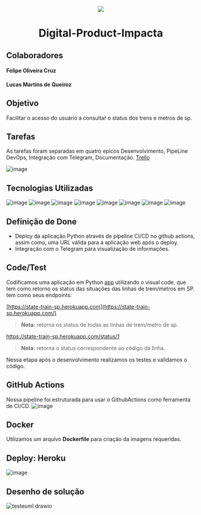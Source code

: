 <p align="center">
<img src="http://img.shields.io/static/v1?label=STATUS&message=EM%20DESENVOLVIMENTO&color=GREEN&style=for-the-badge"/>
</p>

<h1 align="center"> Digital-Product-Impacta </h1>
<h2> Colaboradores </h2>
<h4> Felipe Oliveira Cruz </h4>
<h4> Lucas Martins de Queiroz </h4>

## Objetivo
Facilitar o acesso do usuário a consultar o status dos trens e metros de sp.

## Tarefas
As tarefas foram separadas em quatro epicos Desenvolvimento, PipeLine DevOps, Integração com Telegram, Documentação.
[Trello](https://trello.com/b/FPNtwsIM/digital-product-impacta)

![image](https://user-images.githubusercontent.com/52111260/197317992-e88579db-598c-4aa1-9b2a-b600a5e6f03b.png)

## Tecnologias Utilizadas
![image](https://img.shields.io/badge/Python-14354C?style=for-the-badge&logo=python&logoColor=white)
![image](https://img.shields.io/badge/Heroku-430098?style=for-the-badge&logo=heroku&logoColor=white)
![image](https://img.shields.io/badge/Git-E34F26?style=for-the-badge&logo=git&logoColor=white)
![image](https://img.shields.io/badge/GitHub-100000?style=for-the-badge&logo=github&logoColor=white)
![image](https://img.shields.io/badge/Docker-2496ED?style=for-the-badge&logo=docker&logoColor=white)
![image](https://img.shields.io/badge/Trello-0052CC?style=for-the-badge&logo=trello&logoColor=white)
![image](https://img.shields.io/badge/GitHub_Actions-2088FF?style=for-the-badge&logo=github-actions&logoColor=white)
![image](https://img.shields.io/badge/VSCode-0078D4?style=for-the-badge&logo=visual%20studio%20code&logoColor=white)

## Definição de Done

 - Deploy da aplicação Python através de pipeline CI/CD no github actions, assim como, uma URL válida para a aplicação web após o deploy.
 - Integração com o Telegram para visualização de informações.

## Code/Test

Codificamos uma aplicação em Python [app](https://github.com/FelipeOliveira97/Digital-Product-Impacta/blob/main/app.py) utilizando o visual code, que tem como retorno os status das situações das linhas de trem/metros em SP.
tem como seus endpoints:

[https://state-train-sp.herokuapp.com](https://state-train-sp.herokuapp.com/)
   > **Nota:** retorna os status de todas as linhas de trem/metro de sp.
   
https://state-train-sp.herokuapp.com/status/1
> **Nota:** retorna o status correspondente ao código da linha.

Nessa etapa após o desenvolvimento realizamos os testes e validamos o código.

## GitHub Actions 

Nossa pipeline foi estruturada para usar o GithubActions como ferramenta de CI/CD.
![image](https://user-images.githubusercontent.com/52111260/197317604-dbf847f0-5628-4859-8901-e9357814c462.png)

## Docker
Utilizamos um arquivo **Dockerfile** para criação da imagens requeridas.

## Deploy: Heroku

![image](https://user-images.githubusercontent.com/52111260/197317834-8ecf76d4-3c61-4bf5-b8b2-f9a727df14dc.png)

## Desenho de solução
![testeuml drawio](https://user-images.githubusercontent.com/56937166/197299234-6b965406-4ddf-40f5-bd05-301bd12e6826.png)


